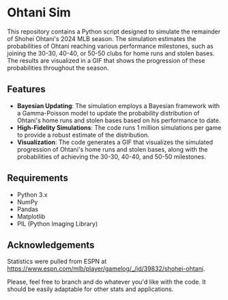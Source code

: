 # Ohtani Sim

This repository contains a Python script designed to simulate the remainder of Shohei Ohtani's 2024 MLB season. The simulation estimates the probabilities of Ohtani reaching various performance milestones, such as joining the 30-30, 40-40, or 50-50 clubs for home runs and stolen bases. The results are visualized in a GIF that shows the progression of these probabilities throughout the season.

## Features

- **Bayesian Updating**: The simulation employs a Bayesian framework with a Gamma-Poisson model to update the probability distribution of Ohtani's home runs and stolen bases based on his performance to date.
- **High-Fidelity Simulations**: The code runs 1 million simulations per game to provide a robust estimate of the distribution.
- **Visualization**: The code generates a GIF that visualizes the simulated progression of Ohtani's home runs and stolen bases, along with the probabilities of achieving the 30-30, 40-40, and 50-50 milestones.

## Requirements

- Python 3.x
- NumPy
- Pandas
- Matplotlib
- PIL (Python Imaging Library)

## Acknowledgements
Statistics were pulled from ESPN at https://www.espn.com/mlb/player/gamelog/_/id/39832/shohei-ohtani.

Please, feel free to branch and do whatever you'd like with the code. It should be easily adaptable for other stats and applications.
